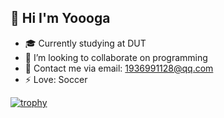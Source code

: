 ## 👋 Hi I'm Yoooga

- 🎓 Currently studying at DUT
- 👯 I’m looking to collaborate on programming
- 📧 Contact me via email: 1936991128@qq.com
- ⚡ Love: Soccer

[![trophy](https://github-profile-trophy.vercel.app/?username=Yoooga0824)](https://github.com/ryo-ma/github-profile-trophy)
